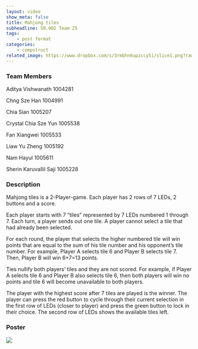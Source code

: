 ```yaml
---
layout: video
show_meta: false
title: Mahjong tiles
subheadline: 50.002 Team 25
tags:
    - post format
categories:
    - compstruct
related_image: https://www.dropbox.com/s/3rmbhn6upzccy5i/slice1.png?raw=1
---
```


### Team Members

Aditya Vishwanath 1004281 

Chng Sze Han 1004991

Chia Sian 1005207

Crystal Chia Sze Yun 1005538 

Fan Xiangwei 1005533

Liaw Yu Zheng 1005192

Nam Hayul 1005611

Sherin Karuvallil Saji 1005228

### Description

Mahjong tiles is a 2-Player-game. Each player has 2 rows of 7 LEDs, 2 buttons and a score.

Each player starts with 7 “tiles” represented by 7 LEDs numbered 1 through 7. Each turn, a player sends out one tile. A player cannot select a tile that had already been selected.

For each round, the player that selects the higher numbered tile will win points that are equal to the sum of his tile number and his opponent’s tile number. For example, Player A selects tile 6 and Player B selects tile 7. Then, Player B will win 6+7=13 points.

Ties nullify both players’ tiles and they are not scored. For example, if Player A selects tile 6 and Player B also selects tile 6, then both players will win no points and tile 6 will become unavailable to both players.

The player with the highest score after 7 tiles are played is the winner.
The player can press the red button to cycle through their current selection in the first row of LEDs (closer to player) and press the green button to lock in their choice. The second row of LEDs shows the available tiles left.

### Poster

<img src="https://www.dropbox.com/s/7dfsnmqtuqz41kx/1D%20Checkoff%204_%20Poster%20and%20Video_1D%2025_attempt_2022-04-19-20-23-35_Lossless.png?raw=1" />
